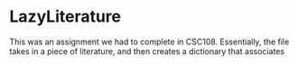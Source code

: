 # LazyLiterature

This was an assignment we had to complete in CSC108. Essentially, the file takes in a piece of literature, and then creates a dictionary that associates
